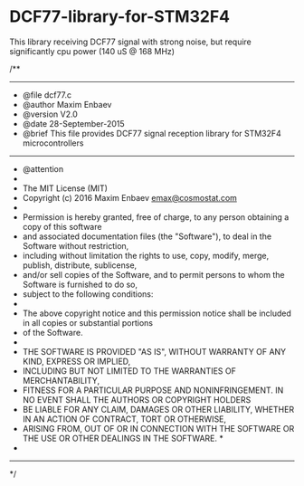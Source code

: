 # DCF77-library-for-STM32F4
This library receiving DCF77 signal with strong noise,
but require significantly cpu power (140 uS @ 168 MHz)

/**
  ******************************************************************************
  * @file    dcf77.c
  * @author  Maxim Enbaev
  * @version V2.0
  * @date    28-September-2015
  * @brief   This file provides DCF77 signal reception library for STM32F4 microcontrollers
  ******************************************************************************
  * @attention
  * 
  * The MIT License (MIT)
  * Copyright (c) 2016 Maxim Enbaev emax@cosmostat.com
  * 
  * Permission is hereby granted, free of charge, to any person obtaining a copy of this software
  * and associated documentation files (the "Software"), to deal in the Software without restriction,
  * including without limitation the rights to use, copy, modify, merge, publish, distribute, sublicense,
  * and/or sell copies of the Software, and to permit persons to whom the Software is furnished to do so,
  * subject to the following conditions:
  * 
  * The above copyright notice and this permission notice shall be included in all copies or substantial portions
  * of the Software.
  * 
  * THE SOFTWARE IS PROVIDED "AS IS", WITHOUT WARRANTY OF ANY KIND, EXPRESS OR IMPLIED,
  * INCLUDING BUT NOT LIMITED TO THE WARRANTIES OF MERCHANTABILITY,
  * FITNESS FOR A PARTICULAR PURPOSE AND NONINFRINGEMENT. IN NO EVENT SHALL THE AUTHORS OR COPYRIGHT HOLDERS
  * BE LIABLE FOR ANY CLAIM, DAMAGES OR OTHER LIABILITY, WHETHER IN AN ACTION OF CONTRACT, TORT OR OTHERWISE,
  * ARISING FROM, OUT OF OR IN CONNECTION WITH THE SOFTWARE OR THE USE OR OTHER DEALINGS IN THE SOFTWARE.  * 
  *
  ******************************************************************************
  */
